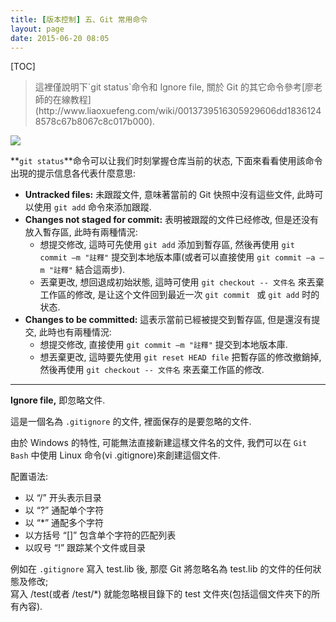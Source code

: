 ```yaml
---
title: [版本控制] 五、Git 常用命令
layout: page
date: 2015-06-20 08:05
---
```


[TOC]

<blockquote>這裡僅說明下`git status`命令和 Ignore file, 關於 Git 的其它命令參考[廖老師的在線教程](http://www.liaoxuefeng.com/wiki/0013739516305929606dd18361248578c67b8067c8c017b000).</blockquote>

![](http://i57.tinypic.com/b7kwgz.jpg)

**`git status`**命令可以让我们时刻掌握仓库当前的状态, 下面來看看使用該命令出現的提示信息各代表什麼意思:

- **Untracked files:** 未跟蹤文件, 意味著當前的 Git 快照中沒有這些文件, 此時可以使用 `git add` 命令來添加跟蹤.
- **Changes not staged for commit:** 表明被跟蹤的文件已经修改, 但是还没有放入暫存區, 此時有兩種情況:
    - 想提交修改, 這時可先使用 `git add` 添加到暫存區, 然後再使用 `git commit –m "註釋"` 提交到本地版本庫(或者可以直接使用 `git commit –a –m "註釋"` 結合這兩步).
    - 丟棄更改, 想回退成初始狀態, 這時可使用 `git checkout -- 文件名` 來丟棄工作區的修改, 是让这个文件回到最近一次 `git commit ` 或 `git add` 时的状态.
- **Changes to be committed:** 這表示當前已經被提交到暫存區, 但是還沒有提交, 此時也有兩種情況:
    - 想提交修改, 直接使用 `git commit –m "註釋"` 提交到本地版本庫.
    - 想丟棄更改, 這時要先使用 `git reset HEAD file` 把暫存區的修改撤銷掉, 然後再使用 `git checkout -- 文件名` 來丟棄工作區的修改.

* * *

**Ignore file,** 即忽略文件.

這是一個名為 `.gitignore` 的文件, 裡面保存的是要忽略的文件.

由於 Windows 的特性, 可能無法直接新建這樣文件名的文件, 我們可以在 `Git Bash` 中使用 Linux 命令(vi .gitignore)來創建這個文件.

配置语法:

- 以 “/” 开头表示目录
- 以 “?” 通配单个字符
- 以 “*” 通配多个字符
- 以方括号 “[]” 包含单个字符的匹配列表
- 以叹号 “!” 跟踪某个文件或目录

例如在 `.gitignore` 寫入 test.lib 後, 那麼 Git 將忽略名為 test.lib 的文件的任何狀態及修改;<br>
寫入 /test(或者 /test/*) 就能忽略根目錄下的 test 文件夾(包括這個文件夾下的所有內容).
